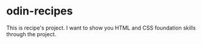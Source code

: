 # odin-recipes

This is recipe's project.
I want to show you HTML and CSS foundation skills through the project.